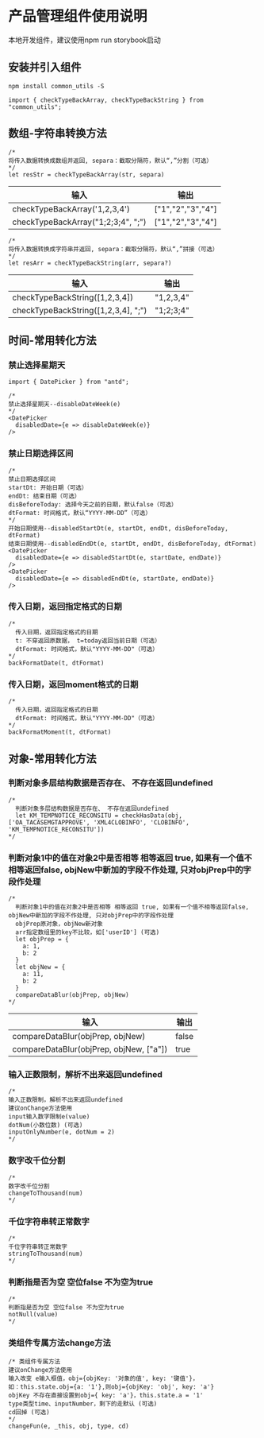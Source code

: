 # 产品管理组件使用说明

本地开发组件，建议使用npm run storybook启动


## 安装并引入组件
```
npm install common_utils -S

import { checkTypeBackArray, checkTypeBackString } from "common_utils";
```

## 数组-字符串转换方法
```
/*
将传入数据转换成数组并返回, separa：截取分隔符，默认“,”分割（可选）
*/
let resStr = checkTypeBackArray(str, separa)
```
| 输入 | 输出 |
| --------- | --------- |
| checkTypeBackArray('1,2,3,4')| ["1","2","3","4"]
| checkTypeBackArray("1;2;3;4", ";")| ["1","2","3","4"]
```
/*
将传入数据转换成字符串并返回, separa：截取分隔符，默认“,”拼接（可选）
*/
let resArr = checkTypeBackString(arr, separa?)
```
| 输入 | 输出 |
| --------- | --------- |
| checkTypeBackString([1,2,3,4])| "1,2,3,4"
| checkTypeBackString([1,2,3,4], ";")| "1;2;3;4"


## 时间-常用转化方法

### 禁止选择星期天
```
import { DatePicker } from "antd";

/*
禁止选择星期天--disableDateWeek(e)
*/
<DatePicker
  disabledDate={e => disableDateWeek(e)}
/>
```

### 禁止日期选择区间
```
/*
禁止日期选择区间
startDt: 开始日期（可选）
endDt: 结束日期（可选）
disBeforeToday: 选择今天之前的日期，默认false（可选）
dtFormat: 时间格式，默认“YYYY-MM-DD”（可选）
*/
开始日期使用--disabledStartDt(e, startDt, endDt, disBeforeToday, dtFormat)
结束日期使用--disabledEndDt(e, startDt, endDt, disBeforeToday, dtFormat)
<DatePicker
  disabledDate={e => disabledStartDt(e, startDate, endDate)}
/>
<DatePicker
  disabledDate={e => disabledEndDt(e, startDate, endDate)}
/>
```

### 传入日期，返回指定格式的日期
```
/*
  传入日期，返回指定格式的日期
  t: 不穿返回原数据， t=today返回当前日期（可选）
  dtFormat: 时间格式，默认"YYYY-MM-DD"（可选）
*/
backFormatDate(t, dtFormat)
```

### 传入日期，返回moment格式的日期
```
/*
  传入日期，返回指定格式的日期
  dtFormat: 时间格式，默认"YYYY-MM-DD"（可选）
*/
backFormatMoment(t, dtFormat)
```

## 对象-常用转化方法

### 判断对象多层结构数据是否存在、 不存在返回undefined
```
/*
  判断对象多层结构数据是否存在、 不存在返回undefined
  let KM_TEMPNOTICE_RECONSITU = checkHasData(obj, ['OA_TACASEMGTAPPROVE', 'XML4CLOBINFO', 'CLOBINFO', 'KM_TEMPNOTICE_RECONSITU'])
*/
```

### 判断对象1中的值在对象2中是否相等 相等返回 true, 如果有一个值不相等返回false, objNew中新加的字段不作处理, 只对objPrep中的字段作处理
```
/*
  判断对象1中的值在对象2中是否相等 相等返回 true, 如果有一个值不相等返回false, objNew中新加的字段不作处理, 只对objPrep中的字段作处理
  objPrep原对象，objNew新对象
  arr指定数组里的key不比较，如['userID'] (可选)
  let objPrep = {
    a: 1,
    b: 2
  }
  let objNew = {
    a: 11,
    b: 2
  }
  compareDataBlur(objPrep, objNew)
*/
```
| 输入 | 输出 |
| --------- | --------- |
| compareDataBlur(objPrep, objNew)| false
| compareDataBlur(objPrep, objNew, ["a"])| true

### 输入正数限制，解析不出来返回undefined
```
/*
输入正数限制，解析不出来返回undefined
建议onChange方法使用
input输入数字限制e(value)
dotNum(小数位数) (可选)
inputOnlyNumber(e, dotNum = 2)
*/
```

### 数字改千位分割
```
/*
数字改千位分割
changeToThousand(num)
*/
```

### 千位字符串转正常数字
```
/*
千位字符串转正常数字
stringToThousand(num)
*/
```

### 判断指是否为空 空位false 不为空为true
```
/*
判断指是否为空 空位false 不为空为true
notNull(value)
*/
```

### 类组件专属方法change方法
```
/* 类组件专属方法
建议onChange方法使用
输入改变 e输入框值，obj={objKey: '对象的值', key: '键值'}，
如：this.state.obj={a: '1'},则obj={objKey: 'obj', key: 'a'}
objKey 不存在直接设置到obj={ key: 'a'}，this.state.a = '1'
type类型time、inputNumber，剩下的走默认 (可选)
cd回掉 (可选)
*/
changeFun(e, _this, obj, type, cd)
```